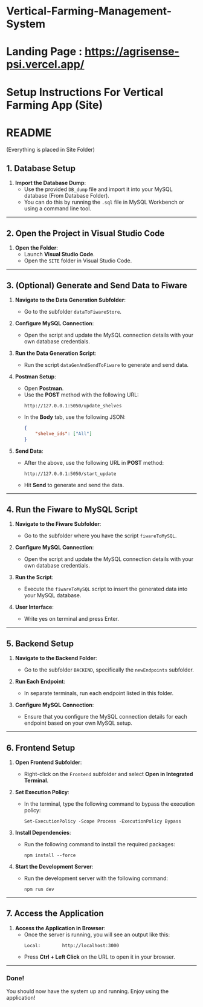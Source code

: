 # Vertical-Farming-Management-System

# Landing Page : https://agrisense-psi.vercel.app/

# Setup Instructions For Vertical Farming App (Site)

# README 

(Everything is placed in Site Folder)

## 1. Database Setup

1. **Import the Database Dump**:
   - Use the provided `DB_dump` file and import it into your MySQL database (From Database Folder).
   - You can do this by running the `.sql` file in MySQL Workbench or using a command line tool.

---

## 2. Open the Project in Visual Studio Code

1. **Open the Folder**:
   - Launch **Visual Studio Code**.
   - Open the `SITE` folder in Visual Studio Code.

---

## 3. (Optional) Generate and Send Data to Fiware

1. **Navigate to the Data Generation Subfolder**:
   - Go to the subfolder `dataToFiwareStore`.

2. **Configure MySQL Connection**:
   - Open the script and update the MySQL connection details with your own database credentials.

3. **Run the Data Generation Script**:
   - Run the script `dataGenAndSendToFiware` to generate and send data.

4. **Postman Setup**:
   - Open **Postman**.
   - Use the **POST** method with the following URL:
     ```
     http://127.0.0.1:5050/update_shelves
     ```
   - In the **Body** tab, use the following JSON:
     ```json
     {
         "shelve_ids": ["All"]
     }
     ```

5. **Send Data**:
   - After the above, use the following URL in **POST** method:
     ```
     http://127.0.0.1:5050/start_update
     ```
   - Hit **Send** to generate and send the data.

---

## 4. Run the Fiware to MySQL Script

1. **Navigate to the Fiware Subfolder**:
   - Go to the subfolder where you have the script `fiwareToMySQL`.

2. **Configure MySQL Connection**:
   - Open the script and update the MySQL connection details with your own database credentials.

3. **Run the Script**:
   - Execute the `fiwareToMySQL` script to insert the generated data into your MySQL database.

4. **User Interface**:
   - Write yes on terminal and press Enter.

---

## 5. Backend Setup

1. **Navigate to the Backend Folder**:
   - Go to the subfolder `BACKEND`, specifically the `newEndpoints` subfolder.

2. **Run Each Endpoint**:
   - In separate terminals, run each endpoint listed in this folder.

3. **Configure MySQL Connection**:
   - Ensure that you configure the MySQL connection details for each endpoint based on your own MySQL setup.

---

## 6. Frontend Setup

1. **Open Frontend Subfolder**:
   - Right-click on the `Frontend` subfolder and select **Open in Integrated Terminal**.

2. **Set Execution Policy**:
   - In the terminal, type the following command to bypass the execution policy:
     ```
     Set-ExecutionPolicy -Scope Process -ExecutionPolicy Bypass
     ```

3. **Install Dependencies**:
   - Run the following command to install the required packages:
     ```
     npm install --force
     ```

4. **Start the Development Server**:
   - Run the development server with the following command:
     ```
     npm run dev
     ```

---

## 7. Access the Application

1. **Access the Application in Browser**:
   - Once the server is running, you will see an output like this:
     ```
     Local:        http://localhost:3000
     ```
   - Press **Ctrl + Left Click** on the URL to open it in your browser.

---

### Done!

You should now have the system up and running. Enjoy using the application!
